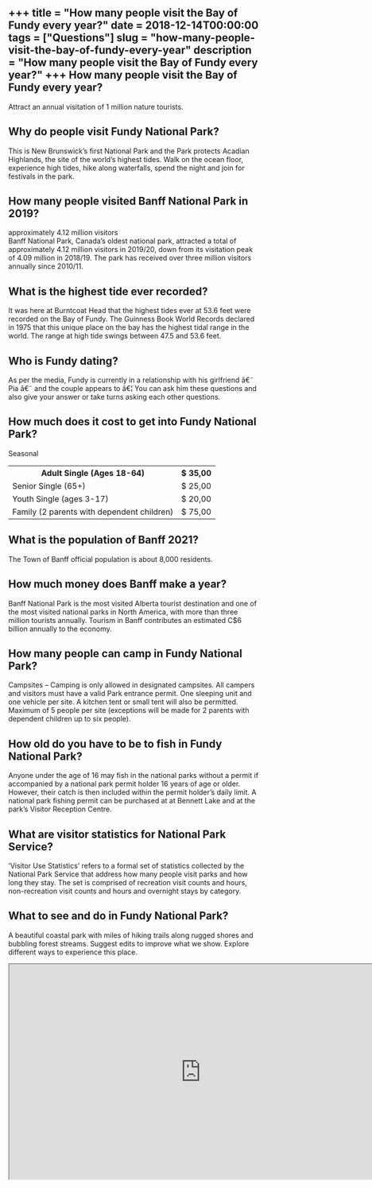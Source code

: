 +++
title = "How many people visit the Bay of Fundy every year?"
date = 2018-12-14T00:00:00
tags = ["Questions"]
slug = "how-many-people-visit-the-bay-of-fundy-every-year"
description = "How many people visit the Bay of Fundy every year?"
+++
How many people visit the Bay of Fundy every year?
--------------------------------------------------

Attract an annual visitation of 1 million nature tourists.

Why do people visit Fundy National Park?
----------------------------------------

This is New Brunswick’s first National Park and the Park protects Acadian Highlands, the site of the world’s highest tides. Walk on the ocean floor, experience high tides, hike along waterfalls, spend the night and join for festivals in the park.

How many people visited Banff National Park in 2019?
----------------------------------------------------

approximately 4.12 million visitors  
Banff National Park, Canada’s oldest national park, attracted a total of approximately 4.12 million visitors in 2019/20, down from its visitation peak of 4.09 million in 2018/19. The park has received over three million visitors annually since 2010/11.

What is the highest tide ever recorded?
---------------------------------------

It was here at Burntcoat Head that the highest tides ever at 53.6 feet were recorded on the Bay of Fundy. The Guinness Book World Records declared in 1975 that this unique place on the bay has the highest tidal range in the world. The range at high tide swings between 47.5 and 53.6 feet.

Who is Fundy dating?
--------------------

As per the media, Fundy is currently in a relationship with his girlfriend â€˜ Pia â€˜ and the couple appears to â€¦ You can ask him these questions and also give your answer or take turns asking each other questions.

How much does it cost to get into Fundy National Park?
------------------------------------------------------

Seasonal

<table><tr><th>Adult Single (Ages 18-64)</th><th>$ 35,00</th></tr><tr><td>Senior Single (65+)</td><td>$ 25,00</td></tr><tr><td>Youth Single (ages 3-17)</td><td>$ 20,00</td></tr><tr><td>Family (2 parents with dependent children)</td><td>$ 75,00</td></tr></table>

What is the population of Banff 2021?
-------------------------------------

The Town of Banff official population is about 8,000 residents.

How much money does Banff make a year?
--------------------------------------

Banff National Park is the most visited Alberta tourist destination and one of the most visited national parks in North America, with more than three million tourists annually. Tourism in Banff contributes an estimated C$6 billion annually to the economy.

How many people can camp in Fundy National Park?
------------------------------------------------

Campsites – Camping is only allowed in designated campsites. All campers and visitors must have a valid Park entrance permit. One sleeping unit and one vehicle per site. A kitchen tent or small tent will also be permitted. Maximum of 5 people per site (exceptions will be made for 2 parents with dependent children up to six people).

How old do you have to be to fish in Fundy National Park?
---------------------------------------------------------

Anyone under the age of 16 may fish in the national parks without a permit if accompanied by a national park permit holder 16 years of age or older. However, their catch is then included within the permit holder’s daily limit. A national park fishing permit can be purchased at at Bennett Lake and at the park’s Visitor Reception Centre.

What are visitor statistics for National Park Service?
------------------------------------------------------

‘Visitor Use Statistics’ refers to a formal set of statistics collected by the National Park Service that address how many people visit parks and how long they stay. The set is comprised of recreation visit counts and hours, non-recreation visit counts and hours and overnight stays by category.

What to see and do in Fundy National Park?
------------------------------------------

A beautiful coastal park with miles of hiking trails along rugged shores and bubbling forest streams. Suggest edits to improve what we show. Explore different ways to experience this place.

<iframe allow="accelerometer; autoplay; clipboard-write; encrypted-media; gyroscope; picture-in-picture" allowfullscreen="" class="__youtube_prefs__  epyt-is-override  no-lazyload" data-no-lazy="1" data-origheight="433" data-origwidth="770" data-skipgform_ajax_framebjll="" height="433" id="_ytid_99931" loading="lazy" src="https://www.youtube.com/embed/QqH8dWGZIdg?enablejsapi=1&autoplay=0&cc_load_policy=0&cc_lang_pref=&iv_load_policy=1&loop=0&modestbranding=0&rel=1&fs=1&playsinline=0&autohide=2&theme=dark&color=red&controls=1&" title="YouTube player" width="770"></iframe>